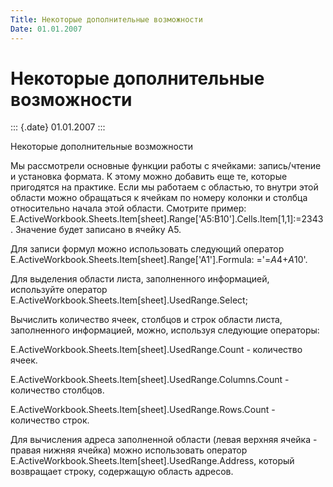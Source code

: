 ```yaml
---
Title: Некоторые дополнительные возможности
Date: 01.01.2007
---
```



Некоторые дополнительные возможности
====================================

::: {.date}
01.01.2007
:::

Некоторые дополнительные возможности

Мы рассмотрели основные функции работы с ячейками: запись/чтение и
установка формата. К этому можно добавить еще те, которые пригодятся на
практике. Если мы работаем с областью, то внутри этой области можно
обращаться к ячейкам по номеру колонки и столбца относительно начала
этой области. Смотрите пример:
E.ActiveWorkbook.Sheets.Item\[sheet\].Range\[\'A5:B10\'\].Cells.Item\[1,1\]:=2343.
Значение будет записано в ячейку A5.

Для записи формул можно использовать следующий оператор
E.ActiveWorkbook.Sheets.Item\[sheet\].Range\[\'A1\'\].Formula:
=\'=$A$4+$A$10\'.

Для выделения области листа, заполненного информацией, используйте
оператор E.ActiveWorkbook.Sheets.Item\[sheet\].UsedRange.Select;

Вычислить количество ячеек, столбцов и строк области листа, заполненного
информацией, можно, используя следующие операторы:

E.ActiveWorkbook.Sheets.Item\[sheet\].UsedRange.Count - количество
ячеек.

E.ActiveWorkbook.Sheets.Item\[sheet\].UsedRange.Columns.Count -
количество столбцов.

E.ActiveWorkbook.Sheets.Item\[sheet\].UsedRange.Rows.Count - количество
строк.

Для вычисления адреса заполненной области (левая верхняя ячейка - правая
нижняя ячейка) можно использовать оператор
E.ActiveWorkbook.Sheets.Item\[sheet\].UsedRange.Address, который
возвращает строку, содержащую область адресов.
